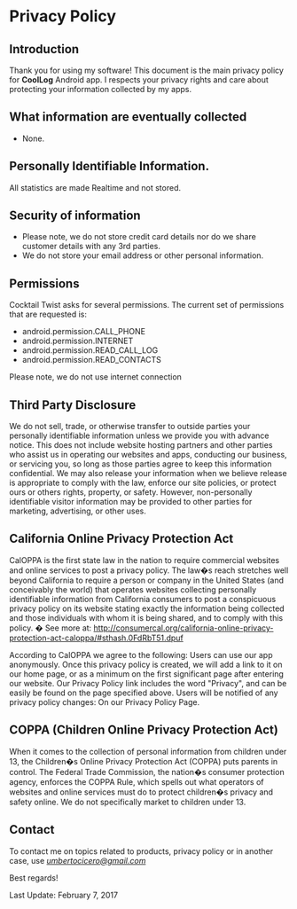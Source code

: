 # Privacy Policy

## Introduction

Thank you for using my software!
This document is the main privacy policy for **CoolLog** Android app. I respects your privacy rights and care about protecting your information collected by my apps.

## What information are eventually collected

- None.

## Personally Identifiable Information. 

All statistics are made Realtime and not stored.

## Security of information

- Please note, we do not store credit card details nor do we share customer details with any 3rd parties.
- We do not store your email address or other personal information.

## Permissions

Cocktail Twist asks for several permissions. The current set of permissions that are requested is:

- android.permission.CALL_PHONE
- android.permission.INTERNET
- android.permission.READ_CALL_LOG
- android.permission.READ_CONTACTS

Please note, we do not use internet connection

## Third Party Disclosure

We do not sell, trade, or otherwise transfer to outside parties your personally identifiable information unless we provide you with advance notice. 
This does not include website hosting partners and other parties who assist us in operating our websites and apps, conducting our business, or servicing you, so long as those parties agree to keep this information confidential. 
We may also release your information when we believe release is appropriate to comply with the law, enforce our site policies, or protect ours or others rights, property, or safety.
However, non-personally identifiable visitor information may be provided to other parties for marketing, advertising, or other uses.

## California Online Privacy Protection Act

CalOPPA is the first state law in the nation to require commercial websites and online services to post a privacy policy. The law�s reach stretches well beyond California to require a person or company in the United States (and conceivably the world) that operates websites collecting personally identifiable information from California consumers to post a conspicuous privacy policy on its website stating exactly the information being collected and those individuals with whom it is being shared, and to comply with this policy. � See more at: http://consumercal.org/california-online-privacy-protection-act-caloppa/#sthash.0FdRbT51.dpuf

According to CalOPPA we agree to the following:
Users can use our app anonymously.
Once this privacy policy is created, we will add a link to it on our home page, or as a minimum on the first significant page after entering our website.
Our Privacy Policy link includes the word "Privacy", and can be easily be found on the page specified above.
Users will be notified of any privacy policy changes:
On our Privacy Policy Page.

## COPPA (Children Online Privacy Protection Act)

When it comes to the collection of personal information from children under 13, the Children�s Online Privacy Protection Act (COPPA) puts parents in control. The Federal Trade Commission, the nation�s consumer protection agency, enforces the COPPA Rule, which spells out what operators of websites and online services must do to protect children�s privacy and safety online.
We do not specifically market to children under 13.

## Contact

To contact me on topics related to products, privacy policy or in another case, use *umbertocicero@gmail.com*

Best regards!

Last Update: February 7, 2017
